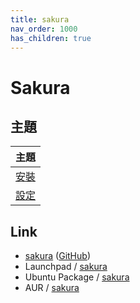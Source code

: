 ```yaml
---
title: sakura
nav_order: 1000
has_children: true
---
```



# Sakura


## 主題

| 主題 |
| --- |
| [安裝](https://samwhelp.github.io/note-about-terminal/read/terminal/sakura/install.html) |
| [設定](https://samwhelp.github.io/note-about-terminal/read/terminal/sakura/config.html) |



## Link

* [sakura](https://www.pleyades.net/david/projects/sakura) ([GitHub](https://github.com/dabisu/sakura))
* Launchpad / [sakura](https://launchpad.net/sakura)
* Ubuntu Package / [sakura](https://packages.ubuntu.com/jammy/sakura)
* AUR / [sakura](https://aur.archlinux.org/packages/sakura)
